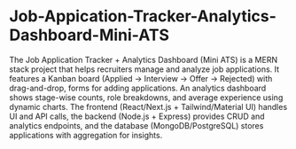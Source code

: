 ﻿# Job-Appication-Tracker-Analytics-Dashboard-Mini-ATS

 <p>The Job Application Tracker + Analytics Dashboard (Mini ATS) is a MERN stack project that helps recruiters manage and analyze job applications. It features a Kanban board (Applied → Interview → Offer → Rejected) with drag-and-drop, forms for adding applications. An analytics dashboard shows stage-wise counts, role breakdowns, and average experience using dynamic charts. The frontend (React/Next.js + Tailwind/Material UI) handles UI and API calls, the backend (Node.js + Express) provides CRUD and analytics endpoints, and the database (MongoDB/PostgreSQL) stores applications with aggregation for insights.</p>

